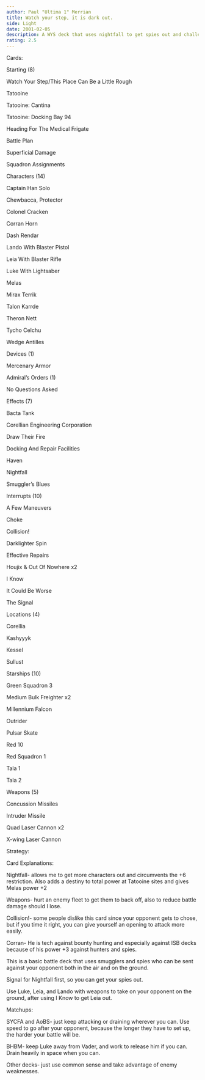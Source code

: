 ```yaml
---
author: Paul "Ultima 1" Merrian
title: Watch your step, it is dark out.
side: Light
date: 2001-02-05
description: A WYS deck that uses nightfall to get spies out and challenge your opponent.
rating: 2.5
---
```

Cards: 

Starting (8)
Watch Your Step/This Place Can Be a Little Rough 
Tatooine 
Tatooine: Cantina 
Tatooine: Docking Bay 94 
Heading For The Medical Frigate 
Battle Plan 
Superficial Damage
Squadron Assignments 

Characters (14)
Captain Han Solo 
Chewbacca, Protector 
Colonel Cracken 
Corran Horn 
Dash Rendar 
Lando With Blaster Pistol 
Leia With Blaster Rifle 
Luke With Lightsaber 
Melas 
Mirax Terrik 
Talon Karrde 
Theron Nett 
Tycho Celchu 
Wedge Antilles 

Devices (1)
Mercenary Armor 

Admiral’s Orders (1)
No Questions Asked 

Effects (7)
Bacta Tank 
Corellian Engineering Corporation 
Draw Their Fire
Docking And Repair Facilities 
Haven 
Nightfall 
Smuggler’s Blues 

Interrupts (10)
A Few Maneuvers
Choke 
Collision! 
Darklighter Spin 
Effective Repairs 
Houjix & Out Of Nowhere  x2
I Know 
It Could Be Worse
The Signal 

Locations (4)
Corellia 
Kashyyyk 
Kessel 
Sullust 

Starships (10)
Green Squadron 3 
Medium Bulk Freighter  x2
Millennium Falcon 
Outrider 
Pulsar Skate 
Red 10 
Red Squadron 1 
Tala 1 
Tala 2 

Weapons (5)
Concussion Missiles
Intruder Missile 
Quad Laser Cannon  x2
X-wing Laser Cannon 


Strategy: 

Card Explanations:
Nightfall- allows me to get more characters out and circumvents the +6 restriction.  Also adds a destiny to total power at Tatooine sites and gives Melas power +2
Weapons- hurt an enemy fleet to get them to back off, also to reduce battle damage should I lose.
Collision!- some people dislike this card since your opponent gets to chose, but if you time it right, you can give yourself an opening to attack more easily.
Corran- He is tech against bounty hunting and especially against ISB decks because of his power +3 against hunters and spies.

This is a basic battle deck that uses smugglers and spies who can be sent against your opponent both in the air and on the ground.
Signal for Nightfall first, so you can get your spies out.

Use Luke, Leia, and Lando with weapons to take on your opponent on the ground, after using I Know to get Leia out.

Matchups:

SYCFA and AoBS- just keep attacking or draining wherever you can.  Use speed to go after your opponent, because the longer they have to set up, the harder your battle will be.

BHBM- keep Luke away from Vader, and work to release him if you can.  Drain heavily in space when you can.

Other decks- just use common sense and take advantage of enemy weaknesses.
